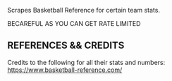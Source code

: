 Scrapes Basketball Reference for certain team stats.

BECAREFUL AS YOU CAN GET RATE LIMITED 

## REFERENCES && CREDITS ## 
Credits to the following for all their stats and numbers: 
https://www.basketball-reference.com/
